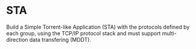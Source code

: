 # STA

Build a Simple Torrent-like Application (STA) with the protocols defined by each group, using the TCP/IP protocol stack and must support multi-direction data transfering (MDDT).
